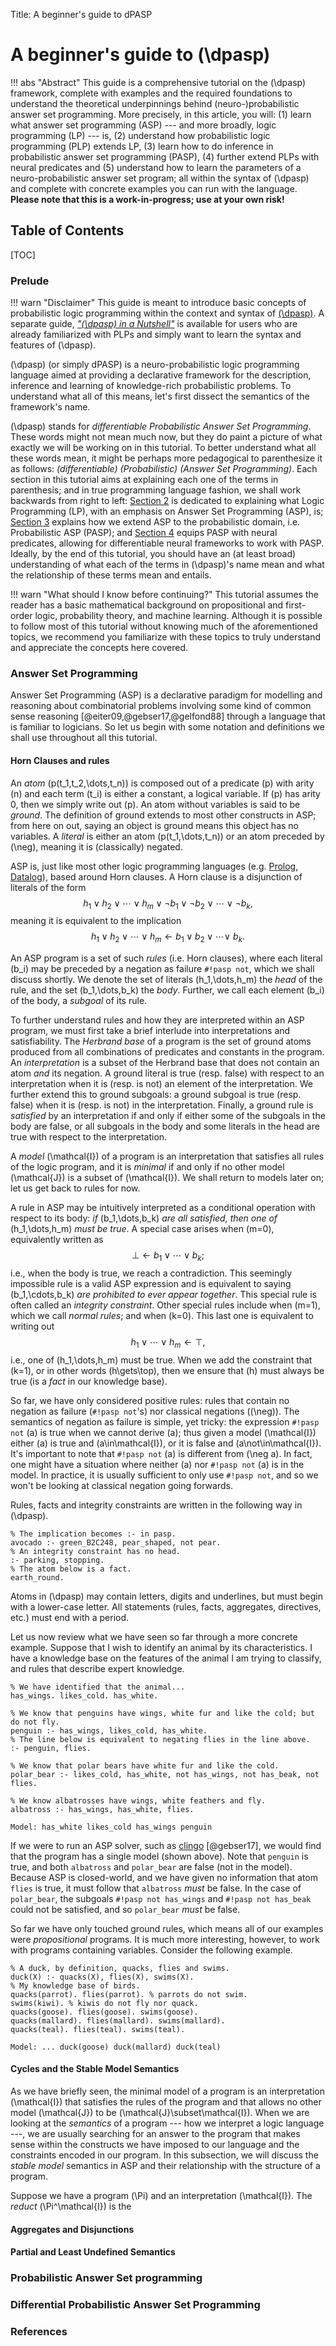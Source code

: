 Title: A beginner's guide to dPASP

# A beginner's guide to \(\dpasp\)

!!! abs "Abstract"
    This guide is a comprehensive tutorial on the \(\dpasp\) framework, complete with examples and
    the required foundations to understand the theoretical underpinnings behind
    (neuro-)probabilistic answer set programming. More precisely, in this article, you will: (1)
    learn what answer set programming (ASP) --- and more broadly, logic programming (LP) --- is,
    (2) understand how probabilistic logic programming (PLP) extends LP, (3) learn how to do
    inference in probabilistic answer set programming (PASP), (4) further extend PLPs with neural
    predicates and (5) understand how to learn the parameters of a neuro-probabilistic answer set
    program; all within the syntax of \(\dpasp\) and complete with concrete examples you can run
    with the language. **Please note that this is a work-in-progress; use at your own risk!**

## Table of Contents

[TOC]

### Prelude

!!! warn "Disclaimer"
    This guide is meant to introduce basic concepts of probabilistic logic programming within
    the context and syntax of [\(\dpasp\)](https://github.com/kamel-usp/dpasp). A separate guide,
    [*"\(\dpasp\) in a Nutshell"*](nutshell.html) is available for users who are already
    familiarized with PLPs and simply want to learn the syntax and features of \(\dpasp\).

\(\dpasp\) (or simply dPASP) is a neuro-probabilistic logic programming language aimed at providing
a declarative framework for the description, inference and learning of knowledge-rich probabilistic
problems. To understand what all of this means, let's first dissect the semantics of the
framework's name.

\(\dpasp\) stands for *differentiable Probabilistic Answer Set Programming*. These words might not
mean much now, but they do paint a picture of what exactly we will be working on in this tutorial.
To better understand what all these words mean, it might be perhaps more pedagogical to
parenthesize it as follows: *(differentiable) (Probabilistic) (Answer Set Programming)*. Each
section in this tutorial aims at explaining each one of the terms in parenthesis; and in true
programming language fashion, we shall work backwards from right to left:
[Section 2](#answer-set-programming) is dedicated to explaining what Logic Programming (LP), with an
emphasis on Answer Set Programming (ASP), is; [Section 3](#probabilistic-answer-set-programming)
explains how we extend ASP to the probabilistic domain, i.e. Probabilistic ASP (PASP); and [Section
4](#differential-probabilistic-answer-set-programming) equips PASP with neural predicates, allowing
for differentiable neural frameworks to work with PASP. Ideally, by the end of this tutorial, you
should have an (at least broad) understanding of what each of the terms in \(\dpasp\)'s name mean
and what the relationship of these terms mean and entails.

!!! warn "What should I know before continuing?"
    This tutorial assumes the reader has a basic mathematical background on propositional and
    first-order logic, probability theory, and machine learning. Although it is possible to follow
    most of this tutorial without knowing much of the aforementioned topics, we recommend you
    familiarize with these topics to truly understand and appreciate the concepts here covered.

### Answer Set Programming

Answer Set Programming (ASP) is a declarative paradigm for modelling and reasoning about
combinatorial problems involving some kind of common sense reasoning
[@eiter09,@gebser17,@gelfond88] through a language that is familiar to logicians. So let us begin
with some notation and definitions we shall use throughout all this tutorial.

#### Horn Clauses and rules

An *atom* \(p(t_1,t_2,\dots,t_n)\) is composed out of a predicate \(p\) with arity \(n\) and each
term \(t_i\) is either a constant, a logical variable. If \(p\) has arity 0, then we simply write
out \(p\). An atom without variables is said to be *ground*. The definition of ground extends to
most other constructs in ASP; from here on out, saying an object is ground means this object has no
variables. A *literal* is either an atom \(p(t_1,\dots,t_n)\) or an atom preceded by \(\neg\),
meaning it is (classically) negated.

ASP is, just like most other logic programming languages (e.g.
[Prolog](https://en.wikipedia.org/wiki/Prolog), [Datalog](https://en.wikipedia.org/wiki/Datalog)),
based around Horn clauses. A Horn clause is a disjunction of literals of the form
$$
h_1 \vee h_2 \vee\cdots\vee h_m \vee\neg b_1 \vee\neg b_2 \vee\cdots\vee\neg b_k,
$$
meaning it is equivalent to the implication
$$
h_1 \vee h_2 \vee\cdots\vee h_m \gets b_1 \vee b_2 \vee\cdots\vee\ b_k.
$$

An ASP program is a set of such *rules* (i.e. Horn clauses), where each literal \(b_i\) may be
preceded by a negation as failure `#!pasp not`, which we shall discuss shortly. We denote the set
of literals \(h_1,\dots,h_m\) the *head* of the rule, and the set \(b_1,\dots,b_k\) the *body*.
Further, we call each element \(b_i\) of the body, a *subgoal* of its rule.

To further understand rules and how they are interpreted within an ASP program, we must first take
a brief interlude into interpretations and satisfiability. The *Herbrand base* of a program is the
set of ground atoms produced from all combinations of predicates and constants in the program.
An *interpretation* is a subset of the Herbrand base that does not contain an atom *and* its
negation. A ground literal is true (resp. false) with respect to an interpretation when it is
(resp. is not) an element of the interpretation. We further extend this to ground subgoals: a
ground subgoal is true (resp. false) when it is (resp. is not) in the interpretation. Finally, a
ground rule is *satisfied* by an interpretation if and only if either some of the subgoals in the
body are false, or all subgoals in the body and some literals in the head are true with respect to
the interpretation.

A *model* \(\mathcal{I}\) of a program is an interpretation that satisfies all rules of the logic
program, and it is *minimal* if and only if no other model \(\mathcal{J}\) is a subset of
\(\mathcal{I}\). We shall return to models later on; let us get back to rules for now.

A rule in ASP may be intuitively interpreted as a conditional operation with respect to its body:
*if* \(b_1,\dots,b_k\) *are all satisfied, then one of* \(h_1,\dots,h_m\) *must be true*. A special
case arises when \(m=0\), equivalently written as
$$
\bot \gets b_1\vee\cdots\vee b_k;
$$
i.e., when the body is true, we reach a contradiction. This seemingly impossible rule is a valid
ASP expression and is equivalent to saying \(b_1,\cdots,b_k\) *are prohibited to ever appear
together*. This special rule is often called an *integrity constraint*. Other special rules include
when \(m=1\), which we call *normal rules*; and when \(k=0\). This last one is equivalent to
writing out
$$
h_1\vee\cdots\vee h_m\gets\top,
$$
i.e., one of \(h_1,\dots,h_m\) must be true. When we add the constraint that \(k=1\), or in other
words \(h\gets\top\), then we ensure that \(h\) must always be true (is a *fact* in our knowledge
base).

So far, we have only considered positive rules: rules that contain no negation as failure (`#!pasp
not`'s) nor classical negations (\(\neg\)). The semantics of negation as failure is simple, yet
tricky: the expression `#!pasp not` \(a\) is true when we cannot derive \(a\); thus given a model
\(\mathcal{I}\) either \(a\) is true and \(a\in\mathcal{I}\), or it is false and
\(a\not\in\mathcal{I}\). It's important to note that `#!pasp not` \(a\) is different from \(\neg
a\). In fact, one might have a situation where neither \(a\) nor `#!pasp not` \(a\) is in the
model. In practice, it is usually sufficient to only use `#!pasp not`, and so we won't be looking
at classical negation going forwards.

Rules, facts and integrity constraints are written in the following way in \(\dpasp\).
```pasp
% The implication becomes :- in pasp.
avocado :- green_B2C248, pear_shaped, not pear.
% An integrity constraint has no head.
:- parking, stopping.
% The atom below is a fact.
earth_round.
```

Atoms in \(\dpasp\) may contain letters, digits and underlines, but must begin with a lower-case
letter. All statements (rules, facts, aggregates, directives, etc.) must end with a period.

Let us now review what we have seen so far through a more concrete example. Suppose that I wish to
identify an animal by its characteristics. I have a knowledge base on the features of the animal I
am trying to classify, and rules that describe expert knowledge.

```pasp
% We have identified that the animal...
has_wings. likes_cold. has_white.

% We know that penguins have wings, white fur and like the cold; but do not fly.
penguin :- has_wings, likes_cold, has_white.
% The line below is equivalent to negating flies in the line above.
:- penguin, flies.

% We know that polar bears have white fur and like the cold.
polar_bear :- likes_cold, has_white, not has_wings, not has_beak, not flies.

% We know albatrosses have wings, white feathers and fly.
albatross :- has_wings, has_white, flies.
```
```
Model: has_white likes_cold has_wings penguin
```

If we were to run an ASP solver, such as [clingo](https://potassco.org/clingo/) [@gebser17], we
would find that the program has a single model (shown above). Note that `penguin` is true, and both
`albatross` and `polar_bear` are false (not in the model). Because ASP is closed-world, and we have
given no information that atom `flies` is true, it must follow that `albatross` *must* be false. In
the case of `polar_bear`, the subgoals `#!pasp not has_wings` and `#!pasp not has_beak` could not
be satisfied, and so `polar_bear` *must* be false.

So far we have only touched ground rules, which means all of our examples were *propositional*
programs. It is much more interesting, however, to work with programs containing variables.
Consider the following example.

```pasp
% A duck, by definition, quacks, flies and swims.
duck(X) :- quacks(X), flies(X), swims(X).
% My knowledge base of birds.
quacks(parrot). flies(parrot). % parrots do not swim.
swims(kiwi). % kiwis do not fly nor quack.
quacks(goose). flies(goose). swims(goose).
quacks(mallard). flies(mallard). swims(mallard).
quacks(teal). flies(teal). swims(teal).

```
```
Model: ... duck(goose) duck(mallard) duck(teal)
```



#### Cycles and the Stable Model Semantics

As we have briefly seen, the minimal model of a program is an interpretation \(\mathcal{I}\) that
satisfies the rules of the program and that allows no other model \(\mathcal{J}\) to be
\(\mathcal{J}\subset\mathcal{I}\). When we are looking at the *semantics* of a program --- how we
interpret a logic language ---, we are usually searching for an answer to the program that makes
sense within the constructs we have imposed to our language and the constraints encoded in our
program. In this subsection, we will discuss the *stable model* semantics in ASP and their
relationship with the structure of a program.

Suppose we have a program \(\Pi\) and an interpretation \(\mathcal{I}\). The *reduct*
\(\Pi^\mathcal{I}\) is the 


#### Aggregates and Disjunctions

#### Partial and Least Undefined Semantics

### Probabilistic Answer Set programming

### Differential Probabilistic Answer Set Programming

### References
